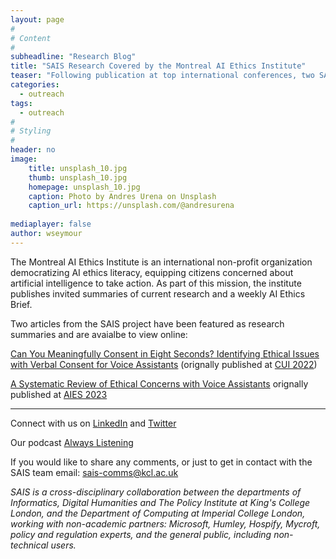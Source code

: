 ```yaml
---
layout: page
#
# Content
#
subheadline: "Research Blog"
title: "SAIS Research Covered by the Montreal AI Ethics Institute"
teaser: "Following publication at top international conferences, two SAIS research papers have been featured as research summaries by the Montreal AI Ethics Institute."
categories:
  - outreach
tags:
  - outreach
#
# Styling
#
header: no
image:
    title: unsplash_10.jpg
    thumb: unsplash_10.jpg
    homepage: unsplash_10.jpg
    caption: Photo by Andres Urena on Unsplash
    caption_url: https://unsplash.com/@andresurena
  
mediaplayer: false
author: wseymour
---
```


The Montreal AI Ethics Institute is an international non-profit organization democratizing AI ethics literacy, equipping citizens concerned about artificial intelligence to take action. As part of this mission, the institute publishes invited summaries of current research and a weekly AI Ethics Brief.

Two articles from the SAIS project have been featured as research summaries and are avaialbe to view online:

[Can You Meaningfully Consent in Eight Seconds? Identifying Ethical Issues with Verbal Consent for Voice Assistants](https://montrealethics.ai/can-you-meaningfully-consent-in-eight-seconds-identifying-ethical-issues-with-verbal-consent-for-voice-assistants/) (orignally published at [CUI 2022](https://dl.acm.org/doi/10.1145/3543829.3544521))

[A Systematic Review of Ethical Concerns with Voice Assistants](https://montrealethics.ai/a-systematic-review-of-ethical-concerns-with-voice-assistants/) orignally published at [AIES 2023](https://dl.acm.org/doi/10.1145/3600211.3604679)

<hr />

Connect with us on [LinkedIn](https://www.linkedin.com/company/sais-project/) and [Twitter](https://twitter.com/SecureAI_SAIS)

Our podcast [Always Listening](https://secure-ai-assistants.github.io/outreach/podcast1/)

If you would like to share any comments, or just to get in contact with the SAIS team email: sais-comms@kcl.ac.uk

_SAIS is a cross-disciplinary collaboration between the departments of Informatics, Digital Humanities and The Policy Institute at King's College London, and the Department of Computing at Imperial College London, working with non-academic partners: Microsoft, Humley, Hospify, Mycroft, policy and regulation experts, and the general public, including non-technical users._

